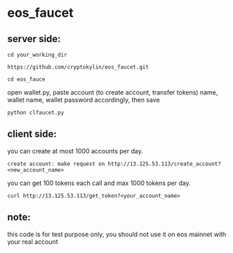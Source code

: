 # eos_faucet

## server side:
```
cd your_working_dir

https://github.com/cryptokylin/eos_faucet.git

cd eos_fauce
```
open wallet.py, paste account (to create account, transfer tokens) name, wallet name, wallet password accordingly, then save

```
python clfaucet.py
```

## client side:

you can create at most 1000 accounts per day. 
```
create account: make request on http://13.125.53.113/create_account?<new_account_name>
```

you can get 100 tokens each call and max 1000 tokens per day. 
```
curl http://13.125.53.113/get_token?<your_account_name>
```
## note:

this code is for test purpose only, you should not use it on eos mainnet with your real account
